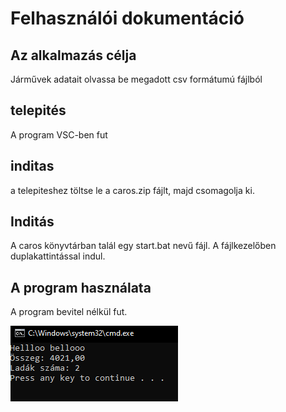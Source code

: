 # Felhasználói dokumentáció

## Az alkalmazás célja
Járművek adatait olvassa be megadott csv formátumú fájlból

## telepités
A program VSC-ben fut

## inditas
 a telepiteshez töltse le a caros.zip fájlt, majd csomagolja ki.

## Inditás
A caros könyvtárban talál egy start.bat nevű fájl. A fájlkezelőben duplakattintással indul.

## A program használata
A program bevitel nélkül fut.

![A program futása](screen01.png)


